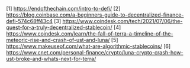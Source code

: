 [1] https://endofthechain.com/intro-to-defi/
[2] https://blog.coinbase.com/a-beginners-guide-to-decentralized-finance-defi-574c68ff43c4
[3] https://www.coindesk.com/tech/2021/07/06/the-quest-for-a-truly-decentralized-stablecoin/
[4] https://www.coindesk.com/learn/the-fall-of-terra-a-timeline-of-the-meteoric-rise-and-crash-of-ust-and-luna/
[5] https://www.makeuseof.com/what-are-algorithmic-stablecoins/
[6] https://www.cnet.com/personal-finance/crypto/luna-crypto-crash-how-ust-broke-and-whats-next-for-terra/